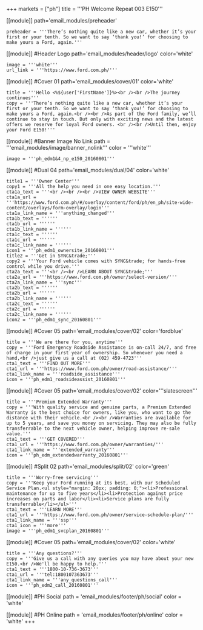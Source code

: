 +++
markets = ["ph"]
title = '''PH Welcome Repeat 003 E150'''

[[module]]
path='email_modules/preheader'

	preheader = '''There’s nothing quite like a new car, whether it’s your first or your tenth. So we want to say ‘thank you!’ for choosing to make yours a Ford, again.'''

[[module]] #Header Logo
path='email_modules/header/logo'
color='white'

	image = '''white'''
	url_link = '''https://www.ford.com.ph/'''

[[module]] #Cover 01
path='email_modules/cover/01'
color='white'
 
	title = '''Hello <%${user['FirstName']}%><br /><br />The journey continues'''
	copy = '''There’s nothing quite like a new car, whether it’s your first or your tenth. So we want to say ‘thank you!’ for choosing to make yours a Ford, again.<br /><br />As part of the Ford family, we’ll continue to stay in touch. But only with exciting news and the latest offers we reserve for loyal Ford owners. <br /><br />Until then, enjoy your Ford E150!'''

[[module]] #Banner Image No Link
path = '''email_modules/image/banner_nolink'''
color = '''white'''

	image = '''ph_edm1&4_np_e150_20160801'''

[[module]] #Dual 04
path='email_modules/dual/04'
color='white'

	title1 = '''Owner Center'''
	copy1 = '''All the help you need in one easy location.'''
	cta1a_text = '''<br /><br /><br />VIEW OWNER WEBSITE'''
	cta1a_url = '''https://www.ford.com.ph/#/overlay/content/ford/ph/en_ph/site-wide-content/overlays/form-overlay/login'''
	cta1a_link_name = '''anything_changed'''
	cta1b_text = ''''''
	cta1b_url = ''''''
	cta1b_link_name = ''''''
	cta1c_text = ''''''
	cta1c_url = ''''''
	cta1c_link_name = ''''''
	icon1 = '''ph_edm1_ownersite_20160801'''
	title2 = '''Get in SYNC&trade;'''
	copy2 = '''Your Ford vehicle comes with SYNC&trade; for hands-free control while you drive.'''
	cta2a_text = '''<br /><br />LEARN ABOUT SYNC&trade;'''
	cta2a_url = '''https://www.ford.com.ph/owner/select-version/'''
	cta2a_link_name = '''sync'''
	cta2b_text = ''''''
	cta2b_url = ''''''
	cta2b_link_name = ''''''
	cta2c_text = ''''''
	cta2c_url = ''''''
	cta2c_link_name = ''''''
	icon2 = '''ph_edm1_sync_20160801'''

[[module]] #Cover 05
path='email_modules/cover/02'
color='fordblue'

	title = '''We are there for you, anytime'''
	copy = '''Ford Emergency Roadside Assistance is on-call 24/7, and free of charge in your first year of ownership. So whenever you need a hand,<br />just give us a call at (02) 459-4723'''
	cta1_text = '''FIND OUT MORE'''
	cta1_url = '''https://www.ford.com.ph/owner/road-assistance/'''
	cta1_link_name = '''roadside_assistance'''
	icon = '''ph_edm1_roadsideassist_20160801'''

[[module]] #Cover 05
path='email_modules/cover/02'
color='''slatescreen'''

	title = '''Premium Extended Warranty'''
	copy = '''With quality service and genuine parts, a Premium Extended Warranty is the best choice for owners, like you, who want to go the distance with their vehicle.<br /><br />Warranties are available for up to 5 years, and save you money on servicing. They may also be fully transferrable to the next vehicle owner, helping improve re-sale value.'''
	cta1_text = '''GET COVERED'''
	cta1_url = '''https://www.ford.com.ph/owner/warranties/'''
	cta1_link_name = '''extended_warranty'''
	icon = '''ph_edm_extendedwarranty_20160801'''

[[module]] #Split 02
path='email_modules/split/02'
color='green'

	title = '''Worry-free servicing'''
	copy = '''Keep your Ford running at its best, with our Scheduled Service Plan.<ul style="margin: 20px; padding: 0;"><li>Professional maintenance for up to five years</li><li>Protection against price increases on parts and labor</li><li>Service plans are fully transferrable</li></ul>'''
	cta1_text = '''LEARN MORE'''
	cta1_url = '''https://www.ford.com.ph/owner/service-schedule-plan/'''
	cta1_link_name = '''ssp'''
	cta1_icon = '''more'''
	image = '''ph_edm1_svcplan_20160801'''

[[module]] #Cover 05
path='email_modules/cover/02'
color='white'

	title = '''Any questions?'''
	copy = '''Give us a call with any queries you may have about your new E150.<br />We'll be happy to help.'''
	cta1_text = '''1800-10-736-3673'''
	cta1_url = '''tel:1800107363673'''
	cta1_link_name = '''any_questions_call'''
	icon = '''ph_edm2_call_20160801'''

[[module]] #PH Social
path = 'email_modules/footer/ph/social'
color = 'white'

[[module]] #PH Online
path = 'email_modules/footer/ph/online'
color = 'white'
+++